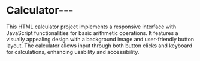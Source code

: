 # Calculator---
This HTML calculator project implements a responsive interface with JavaScript functionalities for basic arithmetic operations. It features a visually appealing design with a background image and user-friendly button layout. The calculator allows input through both button clicks and keyboard for calculations, enhancing usability and accessibility.
